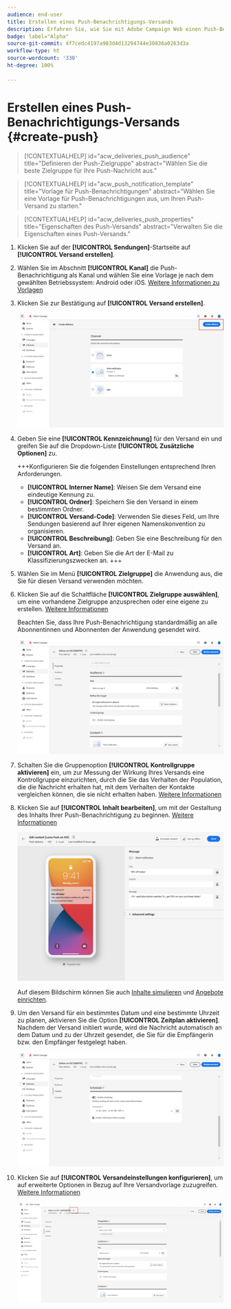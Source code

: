 ```yaml
---
audience: end-user
title: Erstellen eines Push-Benachrichtigungs-Versands
description: Erfahren Sie, wie Sie mit Adobe Campaign Web einen Push-Benachrichtigungs-Versand erstellen
badge: label="Alpha"
source-git-commit: 4f7cedc4197a983d4d13294744e30836a0263d3a
workflow-type: ht
source-wordcount: '330'
ht-degree: 100%

---
```


# Erstellen eines Push-Benachrichtigungs-Versands {#create-push}

>[!CONTEXTUALHELP]
>id="acw_deliveries_push_audience"
>title="Definieren der Push-Zielgruppe"
>abstract="Wählen Sie die beste Zielgruppe für Ihre Push-Nachricht aus."

>[!CONTEXTUALHELP]
>id="acw_push_notification_template"
>title="Vorlage für Push-Benachrichtigungen"
>abstract="Wählen Sie eine Vorlage für Push-Benachrichtigungen aus, um Ihren Push-Versand zu starten."

>[!CONTEXTUALHELP]
>id="acw_deliveries_push_properties"
>title="Eigenschaften des Push-Versands"
>abstract="Verwalten Sie die Eigenschaften eines Push-Versands."

1. Klicken Sie auf der **[!UICONTROL Sendungen]**-Startseite auf **[!UICONTROL Versand erstellen]**.

1. Wählen Sie im Abschnitt **[!UICONTROL Kanal]** die Push-Benachrichtigung als Kanal und wählen Sie eine Vorlage je nach dem gewählten Betriebssystem: Android oder iOS. [Weitere Informationen zu Vorlagen](../msg/delivery-template.md)

1. Klicken Sie zur Bestätigung auf **[!UICONTROL Versand erstellen]**.

   ![](assets/push_create_1.png)

1. Geben Sie eine **[!UICONTROL Kennzeichnung]** für den Versand ein und greifen Sie auf die Dropdown-Liste **[!UICONTROL Zusätzliche Optionen]** zu.

   +++Konfigurieren Sie die folgenden Einstellungen entsprechend Ihren Anforderungen.
   * **[!UICONTROL Interner Name]**: Weisen Sie dem Versand eine eindeutige Kennung zu.
   * **[!UICONTROL Ordner]**: Speichern Sie den Versand in einem bestimmten Ordner.
   * **[!UICONTROL Versand-Code]**: Verwenden Sie dieses Feld, um Ihre Sendungen basierend auf Ihrer eigenen Namenskonvention zu organisieren.
   * **[!UICONTROL Beschreibung]**: Geben Sie eine Beschreibung für den Versand an.
   * **[!UICONTROL Art]**: Geben Sie die Art der E-Mail zu Klassifizierungszwecken an.
+++

1. Wählen Sie im Menü **[!UICONTROL Zielgruppe]** die Anwendung aus, die Sie für diesen Versand verwenden möchten.

1. Klicken Sie auf die Schaltfläche **[!UICONTROL Zielgruppe auswählen]**, um eine vorhandene Zielgruppe anzusprechen oder eine eigene zu erstellen. [Weitere Informationen](../audience/about-audiences.md)

   Beachten Sie, dass Ihre Push-Benachrichtigung standardmäßig an alle Abonnentinnen und Abonnenten der Anwendung gesendet wird.

   ![](assets/push_create_2.png)

1. Schalten Sie die Gruppenoption **[!UICONTROL Kontrollgruppe aktivieren]** ein, um zur Messung der Wirkung Ihres Versands eine Kontrollgruppe einzurichten, durch die Sie das Verhalten der Population, die die Nachricht erhalten hat, mit dem Verhalten der Kontakte vergleichen können, die sie nicht erhalten haben. [Weitere Informationen](../audience/control-group.md)

1. Klicken Sie auf **[!UICONTROL Inhalt bearbeiten]**, um mit der Gestaltung des Inhalts Ihrer Push-Benachrichtigung zu beginnen. [Weitere Informationen](content-push.md)

   ![](assets/push_create_5.png)

   Auf diesem Bildschirm können Sie auch [Inhalte simulieren](../preview-test/preview-test.md) und [Angebote einrichten](../content/offers.md).

1. Um den Versand für ein bestimmtes Datum und eine bestimmte Uhrzeit zu planen, aktivieren Sie die Option **[!UICONTROL Zeitplan aktivieren]**. Nachdem der Versand initiiert wurde, wird die Nachricht automatisch an dem Datum und zu der Uhrzeit gesendet, die Sie für die Empfängerin bzw. den Empfänger festgelegt haben.

   ![](assets/push_create_3.png)

1. Klicken Sie auf **[!UICONTROL Versandeinstellungen konfigurieren]**, um auf erweiterte Optionen in Bezug auf Ihre Versandvorlage zuzugreifen. [Weitere Informationen](../advanced-settings/delivery-settings.md)

   ![](assets/push_create_4.png)

